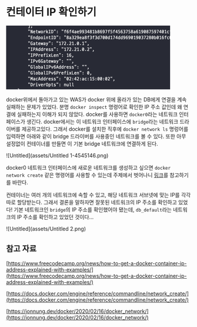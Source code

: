 # 컨테이터 IP 확인하기

![Untitled](assets/Untitled-4545142.png)

docker위에서 돌아가고 있는 WAS가 docker 위에 올라가 있는 DB에게 연결을 계속 실패하는 문제가 있었다. 분명 `docker inspect` 명령어로 확인한 IP 주소 값인데 왜 연결에 실패하는지 이해가 되지 않았다. docker를 사용하면 `docker0`라는 네트워크 인터페이스가 생긴다. docker에서는 이 네트워크 인터페이스에 `bridge`라는 네트워크 드라이버를 제공하고있다. 그래서 docker를 설치한 직후에 `docker network ls` 명렁어를 입력하면 아래와 같이 bridge 드라이버를 사용중인 네트워크를 볼 수 있다. 또한 아무 설정없이 컨테이너를 만들면 이 기본 bridge 네트워크에 연결하게 된다.

![Untitled](assets/Untitled 1-4545146.png)

docker0 네트워크 인터페이스에 새로운 네트워크를 생성하고 싶으면 `docker network create` 같은 명령어를 사용할 수 있는데 주제에서 벗어나니 [링크](https://docs.docker.com/engine/reference/commandline/network_create/)를 참고하기를 바란다.

컨테이너는 여러 개의 네트워크에 속할 수 있고, 해당 네트워크 서브넷에 맞는 IP를 각각 따로 할당받는다. 그래서 결론을 말하자면 잘못된 네트워크의 IP 주소를 확인하고 있었다! 기본 네트워크인 `bridge`의 IP 주소를 확인했어야 됐는데, `db_default`라는 네트워크의 IP 주소를 확인하고 있었던 것이다...

![Untitled](assets/Untitled 2.png)

## 참고 자료

[https://www.freecodecamp.org/news/how-to-get-a-docker-container-ip-address-explained-with-examples/](https://www.freecodecamp.org/news/how-to-get-a-docker-container-ip-address-explained-with-examples/)

[https://docs.docker.com/engine/reference/commandline/network_create/](https://docs.docker.com/engine/reference/commandline/network_create/)

[https://jonnung.dev/docker/2020/02/16/docker_network/](https://jonnung.dev/docker/2020/02/16/docker_network/)